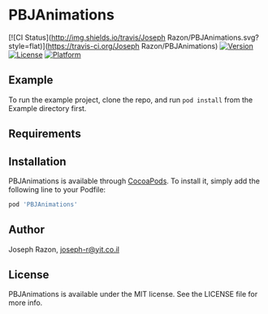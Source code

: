 # PBJAnimations

[![CI Status](http://img.shields.io/travis/Joseph Razon/PBJAnimations.svg?style=flat)](https://travis-ci.org/Joseph Razon/PBJAnimations)
[![Version](https://img.shields.io/cocoapods/v/PBJAnimations.svg?style=flat)](http://cocoapods.org/pods/PBJAnimations)
[![License](https://img.shields.io/cocoapods/l/PBJAnimations.svg?style=flat)](http://cocoapods.org/pods/PBJAnimations)
[![Platform](https://img.shields.io/cocoapods/p/PBJAnimations.svg?style=flat)](http://cocoapods.org/pods/PBJAnimations)

## Example

To run the example project, clone the repo, and run `pod install` from the Example directory first.

## Requirements

## Installation

PBJAnimations is available through [CocoaPods](http://cocoapods.org). To install
it, simply add the following line to your Podfile:

```ruby
pod 'PBJAnimations'
```

## Author

Joseph Razon, joseph-r@yit.co.il

## License

PBJAnimations is available under the MIT license. See the LICENSE file for more info.
